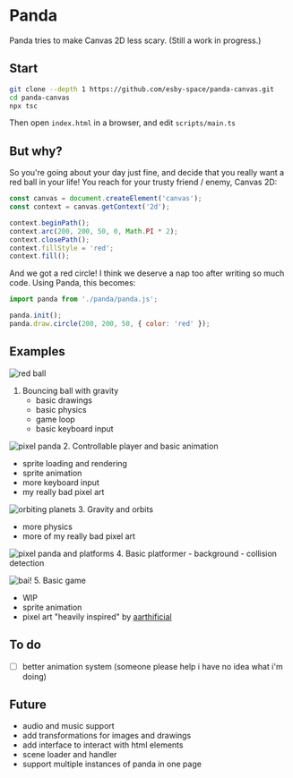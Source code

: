 # Panda

Panda tries to make Canvas 2D less scary. (Still a work in progress.)

## Start
```bash
git clone --depth 1 https://github.com/esby-space/panda-canvas.git
cd panda-canvas
npx tsc
```
Then open `index.html` in a browser, and edit `scripts/main.ts`

## But why?

So you're going about your day just fine, and decide that you really want a red ball in your life! You reach for your trusty friend / enemy, Canvas 2D:

```javascript
const canvas = document.createElement('canvas');
const context = canvas.getContext('2d');

context.beginPath();
context.arc(200, 200, 50, 0, Math.PI * 2);
context.closePath();
context.fillStyle = 'red';
context.fill();
```
And we got a red circle! I think we deserve a nap too after writing so much code. Using Panda, this becomes:

```javascript
import panda from './panda/panda.js';

panda.init();
panda.draw.circle(200, 200, 50, { color: 'red' });
```

## Examples

![red ball](images/ball.jpg)
1. Bouncing ball with gravity
   - basic drawings
   - basic physics
   - game loop
   - basic keyboard input

![pixel panda](images/panda.jpg)
2. Controllable player and basic animation
   - sprite loading and rendering
   - sprite animation
   - more keyboard input
   - my really bad pixel art

![orbiting planets](images/orbit.jpg)
3. Gravity and orbits
   - more physics
   - more of my really bad pixel art

![pixel panda and platforms](images/platform.jpg)
4. Basic platformer
    - background
    - collision detection

![bai!](images/bai.jpg)
5. Basic game
   - WIP
   - sprite animation
   - pixel art "heavily inspired" by [aarthificial](https://www.youtube.com/watch?v=MZrp-FauId4)

## To do

- [ ] better animation system (someone please help i have no idea what i'm doing)

## Future

- audio and music support
- add transformations for images and drawings
- add interface to interact with html elements
- scene loader and handler
- support multiple instances of panda in one page
